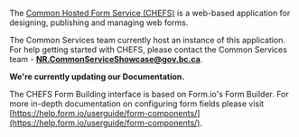 The [Common Hosted Form Service (CHEFS)](https://github.com/bcgov/common-hosted-form-service) is a web-based application for designing, publishing and managing web forms. 

The Common Services team currently host an instance of this application.
For help getting started with CHEFS, please contact the Common Services team - **NR.CommonServiceShowcase@gov.bc.ca**.


**We're currently updating our Documentation.**

The CHEFS Form Building interface is based on Form.io's Form Builder.
For more in-depth documentation on configuring form fields please visit [https://help.form.io/userguide/form-components/](https://help.form.io/userguide/form-components/).


